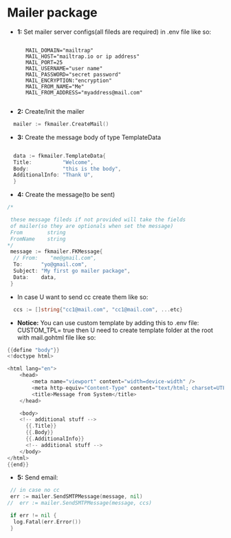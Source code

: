 # Mailer package

- **1:** Set mailer server configs(all fileds are required) in .env file like so:

```.env
    
      MAIL_DOMAIN="mailtrap"
      MAIL_HOST="mailtrap.io or ip address"
      MAIL_PORT=25
      MAIL_USERNAME="user name"
      MAIL_PASSWORD="secret password"
      MAIL_ENCRYPTION:"encryption"
      MAIL_FROM_NAME="Me"
      MAIL_FROM_ADDRESS="myaddress@mail.com"
      
```

- **2:** Create/Init the mailer

```go
  mailer := fkmailer.CreateMail()

```

- **3:** Create the message body of type TemplateData

```go

  data := fkmailer.TemplateData{
  Title:          "Welcome",
  Body:           "this is the body",
  AdditionalInfo: "Thank U",
  }

```

- **4:** Create the message(to be sent)

```go
/*

 these message fileds if not provided will take the fields
 of mailer(so they are optionals when set the message) 
 From        string
 FromName    string
*/
 message := fkmailer.FKMessage{
  // From:    "me@gmail.com",
  To:      "yo@gmail.com",
  Subject: "My first go mailer package",
  Data:    data,
 }

```

- In case U want to send cc create them like so:

```go
  ccs := []string{"cc1@mail.com", "cc1@mail.com", ...etc}

```

- **Notice:** You can use custom template by adding this to .env file:
CUSTOM_TPL= true
then U need to create template folder at the root with mail.gohtml file
like so:

```go
{{define "body"}}
<!doctype html>

<html lang="en">
    <head>
        <meta name="viewport" content="width=device-width" />
        <meta http-equiv="Content-Type" content="text/html; charset=UTF-8" />
        <title>Message from System</title>
    </head>

    <body>
    <!-- additional stuff -->
      {{.Title}}
      {{.Body}}
      {{.AdditionalInfo}}
      <!-- additional stuff -->
    </body>
</html>
{{end}}

```

- **5:** Send email:

```go
 // in case no cc
 err := mailer.SendSMTPMessage(message, nil)
//  err := mailer.SendSMTPMessage(message, ccs)

 if err != nil {
  log.Fatal(err.Error())
 }

```
